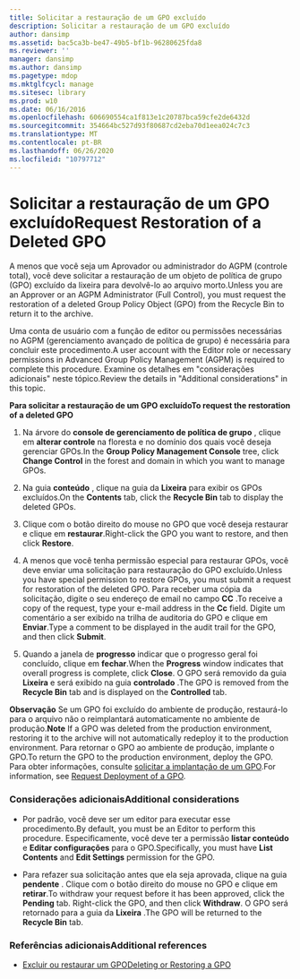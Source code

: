 ```yaml
---
title: Solicitar a restauração de um GPO excluído
description: Solicitar a restauração de um GPO excluído
author: dansimp
ms.assetid: bac5ca3b-be47-49b5-bf1b-96280625fda8
ms.reviewer: ''
manager: dansimp
ms.author: dansimp
ms.pagetype: mdop
ms.mktglfcycl: manage
ms.sitesec: library
ms.prod: w10
ms.date: 06/16/2016
ms.openlocfilehash: 606690554ca1f813e1c20787bca59cfe2de6432d
ms.sourcegitcommit: 354664bc527d93f80687cd2eba70d1eea024c7c3
ms.translationtype: MT
ms.contentlocale: pt-BR
ms.lasthandoff: 06/26/2020
ms.locfileid: "10797712"
---
```

# <span data-ttu-id="d498b-103">Solicitar a restauração de um GPO excluído</span><span class="sxs-lookup"><span data-stu-id="d498b-103">Request Restoration of a Deleted GPO</span></span>


<span data-ttu-id="d498b-104">A menos que você seja um Aprovador ou administrador do AGPM (controle total), você deve solicitar a restauração de um objeto de política de grupo (GPO) excluído da lixeira para devolvê-lo ao arquivo morto.</span><span class="sxs-lookup"><span data-stu-id="d498b-104">Unless you are an Approver or an AGPM Administrator (Full Control), you must request the restoration of a deleted Group Policy Object (GPO) from the Recycle Bin to return it to the archive.</span></span>

<span data-ttu-id="d498b-105">Uma conta de usuário com a função de editor ou permissões necessárias no AGPM (gerenciamento avançado de política de grupo) é necessária para concluir este procedimento.</span><span class="sxs-lookup"><span data-stu-id="d498b-105">A user account with the Editor role or necessary permissions in Advanced Group Policy Management (AGPM) is required to complete this procedure.</span></span> <span data-ttu-id="d498b-106">Examine os detalhes em "considerações adicionais" neste tópico.</span><span class="sxs-lookup"><span data-stu-id="d498b-106">Review the details in "Additional considerations" in this topic.</span></span>

**<span data-ttu-id="d498b-107">Para solicitar a restauração de um GPO excluído</span><span class="sxs-lookup"><span data-stu-id="d498b-107">To request the restoration of a deleted GPO</span></span>**

1.  <span data-ttu-id="d498b-108">Na árvore do **console de gerenciamento de política de grupo** , clique em **alterar controle** na floresta e no domínio dos quais você deseja gerenciar GPOs.</span><span class="sxs-lookup"><span data-stu-id="d498b-108">In the **Group Policy Management Console** tree, click **Change Control** in the forest and domain in which you want to manage GPOs.</span></span>

2.  <span data-ttu-id="d498b-109">Na guia **conteúdo** , clique na guia da **Lixeira** para exibir os GPOs excluídos.</span><span class="sxs-lookup"><span data-stu-id="d498b-109">On the **Contents** tab, click the **Recycle Bin** tab to display the deleted GPOs.</span></span>

3.  <span data-ttu-id="d498b-110">Clique com o botão direito do mouse no GPO que você deseja restaurar e clique em **restaurar**.</span><span class="sxs-lookup"><span data-stu-id="d498b-110">Right-click the GPO you want to restore, and then click **Restore**.</span></span>

4.  <span data-ttu-id="d498b-111">A menos que você tenha permissão especial para restaurar GPOs, você deve enviar uma solicitação para restauração do GPO excluído.</span><span class="sxs-lookup"><span data-stu-id="d498b-111">Unless you have special permission to restore GPOs, you must submit a request for restoration of the deleted GPO.</span></span> <span data-ttu-id="d498b-112">Para receber uma cópia da solicitação, digite o seu endereço de email no campo **CC** .</span><span class="sxs-lookup"><span data-stu-id="d498b-112">To receive a copy of the request, type your e-mail address in the **Cc** field.</span></span> <span data-ttu-id="d498b-113">Digite um comentário a ser exibido na trilha de auditoria do GPO e clique em **Enviar**.</span><span class="sxs-lookup"><span data-stu-id="d498b-113">Type a comment to be displayed in the audit trail for the GPO, and then click **Submit**.</span></span>

5.  <span data-ttu-id="d498b-114">Quando a janela de **progresso** indicar que o progresso geral foi concluído, clique em **fechar**.</span><span class="sxs-lookup"><span data-stu-id="d498b-114">When the **Progress** window indicates that overall progress is complete, click **Close**.</span></span> <span data-ttu-id="d498b-115">O GPO será removido da guia **Lixeira** e será exibido na guia **controlado** .</span><span class="sxs-lookup"><span data-stu-id="d498b-115">The GPO is removed from the **Recycle Bin** tab and is displayed on the **Controlled** tab.</span></span>

<span data-ttu-id="d498b-116">**Observação**  Se um GPO foi excluído do ambiente de produção, restaurá-lo para o arquivo não o reimplantará automaticamente no ambiente de produção.</span><span class="sxs-lookup"><span data-stu-id="d498b-116">**Note** If a GPO was deleted from the production environment, restoring it to the archive will not automatically redeploy it to the production environment.</span></span> <span data-ttu-id="d498b-117">Para retornar o GPO ao ambiente de produção, implante o GPO.</span><span class="sxs-lookup"><span data-stu-id="d498b-117">To return the GPO to the production environment, deploy the GPO.</span></span> <span data-ttu-id="d498b-118">Para obter informações, consulte [solicitar a implantação de um GPO](request-deployment-of-a-gpo-agpm40.md).</span><span class="sxs-lookup"><span data-stu-id="d498b-118">For information, see [Request Deployment of a GPO](request-deployment-of-a-gpo-agpm40.md).</span></span>

 

### <span data-ttu-id="d498b-119">Considerações adicionais</span><span class="sxs-lookup"><span data-stu-id="d498b-119">Additional considerations</span></span>

-   <span data-ttu-id="d498b-120">Por padrão, você deve ser um editor para executar esse procedimento.</span><span class="sxs-lookup"><span data-stu-id="d498b-120">By default, you must be an Editor to perform this procedure.</span></span> <span data-ttu-id="d498b-121">Especificamente, você deve ter a permissão **listar conteúdo** e **Editar configurações** para o GPO.</span><span class="sxs-lookup"><span data-stu-id="d498b-121">Specifically, you must have **List Contents** and **Edit Settings** permission for the GPO.</span></span>

-   <span data-ttu-id="d498b-122">Para refazer sua solicitação antes que ela seja aprovada, clique na guia **pendente** . Clique com o botão direito do mouse no GPO e clique em **retirar**.</span><span class="sxs-lookup"><span data-stu-id="d498b-122">To withdraw your request before it has been approved, click the **Pending** tab. Right-click the GPO, and then click **Withdraw**.</span></span> <span data-ttu-id="d498b-123">O GPO será retornado para a guia da **Lixeira** .</span><span class="sxs-lookup"><span data-stu-id="d498b-123">The GPO will be returned to the **Recycle Bin** tab.</span></span>

### <span data-ttu-id="d498b-124">Referências adicionais</span><span class="sxs-lookup"><span data-stu-id="d498b-124">Additional references</span></span>

-   [<span data-ttu-id="d498b-125">Excluir ou restaurar um GPO</span><span class="sxs-lookup"><span data-stu-id="d498b-125">Deleting or Restoring a GPO</span></span>](deleting-or-restoring-a-gpo-agpm40.md)

 

 





